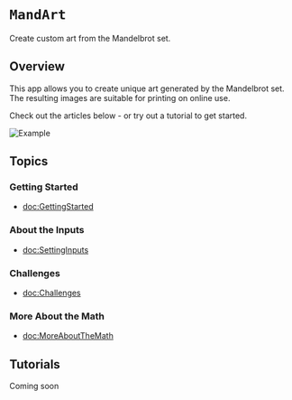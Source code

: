 # ``MandArt``

Create custom art from the Mandelbrot set.


## Overview

This app allows you to create unique art generated by the Mandelbrot set. 
The resulting images are suitable for printing on online use. 

Check out the articles below - or try out a tutorial to get started.

![Example](mandart01.png)

## Topics

### Getting Started

- <doc:GettingStarted>

### About the Inputs

- <doc:SettingInputs>

### Challenges

- <doc:Challenges>

### More About the Math

- <doc:MoreAboutTheMath>

## Tutorials

Coming soon 

